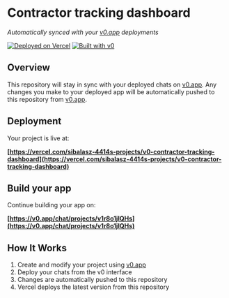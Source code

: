 # Contractor tracking dashboard

*Automatically synced with your [v0.app](https://v0.app) deployments*

[![Deployed on Vercel](https://img.shields.io/badge/Deployed%20on-Vercel-black?style=for-the-badge&logo=vercel)](https://vercel.com/sibalasz-4414s-projects/v0-contractor-tracking-dashboard)
[![Built with v0](https://img.shields.io/badge/Built%20with-v0.app-black?style=for-the-badge)](https://v0.app/chat/projects/v1r8o1jIQHs)

## Overview

This repository will stay in sync with your deployed chats on [v0.app](https://v0.app).
Any changes you make to your deployed app will be automatically pushed to this repository from [v0.app](https://v0.app).

## Deployment

Your project is live at:

**[https://vercel.com/sibalasz-4414s-projects/v0-contractor-tracking-dashboard](https://vercel.com/sibalasz-4414s-projects/v0-contractor-tracking-dashboard)**

## Build your app

Continue building your app on:

**[https://v0.app/chat/projects/v1r8o1jIQHs](https://v0.app/chat/projects/v1r8o1jIQHs)**

## How It Works

1. Create and modify your project using [v0.app](https://v0.app)
2. Deploy your chats from the v0 interface
3. Changes are automatically pushed to this repository
4. Vercel deploys the latest version from this repository